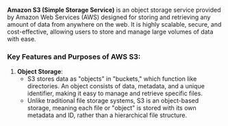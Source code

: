 **Amazon S3 (Simple Storage Service)** is an object storage service provided by Amazon Web Services (AWS) designed for storing and retrieving any amount of data from anywhere on the web. It is highly scalable, secure, and cost-effective, allowing users to store and manage large volumes of data with ease.

### Key Features and Purposes of AWS S3:

1. **Object Storage**:
   - S3 stores data as "objects" in "buckets," which function like directories. An object consists of data, metadata, and a unique identifier, making it easy to manage and retrieve specific files.
   - Unlike traditional file storage systems, S3 is an object-based storage, meaning each file or "object" is stored with its own metadata and ID, rather than a hierarchical file structure.
